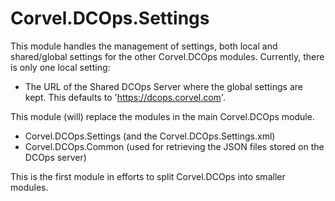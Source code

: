 # Corvel.DCOps.Settings
This module handles the management of settings, both local and shared/global settings for the other Corvel.DCOps modules.
Currently, there is only one local setting:
* The URL of the Shared DCOps Server where the global settings are kept. This defaults to 'https://dcops.corvel.com'.

This module (will) replace the modules in the main Corvel.DCOps module.
* Corvel.DCOps.Settings (and the Corvel.DCOps.Settings.xml)
* Corvel.DCOps.Common (used for retrieving the JSON files stored on the DCOps server)

This is the first module in efforts to split Corvel.DCOps into smaller modules.
